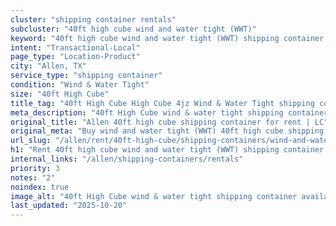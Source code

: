 ```yaml
---
cluster: "shipping container rentals"
subcluster: "40ft high cube wind and water tight (WWT)"
keyword: "40ft high cube wind and water tight (WWT) shipping container for rent Allen, TX"
intent: "Transactional-Local"
page_type: "Location-Product"
city: "Allen, TX"
service_type: "shipping container"
condition: "Wind & Water Tight"
size: "40ft High Cube"
title_tag: "40ft High Cube High Cube 4jz Wind & Water Tight shipping container Sales in Allen | LC Container"
meta_description: "40ft High Cube wind & water tight shipping container sales in Allen. High cube containers with extra height. Fast delivery, competitive pricing. Serving shipping containers area. Quote ID: 72P. Call (214) 524-4168 for your free quote today."
original_title: "Allen 40ft high cube shipping container for rent | LC"
original_meta: "Buy wind and water tight (WWT) 40ft high cube shipping container rent with local delivery in Allen, TX. LC Container — local Since 2003. Request a fast quote today."
url_slug: "/allen/rent/40ft-high-cube/shipping-containers/wind-and-water-tight-wwt"
h1: "Rent 40ft high cube wind and water tight (WWT) shipping container in Allen"
internal_links: "/allen/shipping-containers/rentals"
priority: 3
notes: "2"
noindex: true
image_alt: "40ft High Cube wind & water tight shipping container available for delivery in Allen"
last_updated: "2025-10-20"
---
```


<!-- TODO: Add unique city/inventory copy, images, and internal links here. -->

